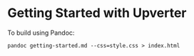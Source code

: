# Getting Started with Upverter

To build using Pandoc:

    pandoc getting-started.md --css=style.css > index.html
